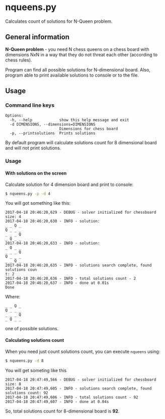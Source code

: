 # nqueens.py
Calculates count of solutions for N-Queen problem.


## General information

**N-Queen problem** - you need N chess queens on a chess board with dimensions NxN in a way that they do not threat each other (according to chess rules). 

Program can find all possible solutions for N-dimensional board. Also, program able to print available solutions to console or to the file.

## Usage

### Command line keys

```
Options:
  -h, --help            show this help message and exit
  -d DIMENSIONS, --dimensions=DIMENSIONS
                        Dimensions for chess board
  -p, --printsolutions  Prints solutions
```

By default program will calculate solutions count for 8 dimensional board and will not print solutions.

### Usage


#### With solutions on the screen

Calculate solution for 4 dimension board and print to console:

```bash
$ nqueens.py -p -d 4
```

You will got something like this:

```
2017-04-18 20:46:20,629 - DEBUG - solver initialized for chessboard size: 4
2017-04-18 20:46:20,630 - INFO - solution:
_ _ Q _
Q _ _ _
_ _ _ Q
_ Q _ _
2017-04-18 20:46:20,633 - INFO - solution:
_ Q _ _
_ _ _ Q
Q _ _ _
_ _ Q _
2017-04-18 20:46:20,635 - INFO - solutions search complete, found solutions coun
t: 2
2017-04-18 20:46:20,636 - INFO - total solutions count - 2
2017-04-18 20:46:20,637 - INFO - done at 0.01s
Done
```

Where:

```
_ _ Q _
Q _ _ _
_ _ _ Q
_ Q _ _
```

one of possible solutions.


#### Calculating solutions count

When you need just count solutions count, you can execute `nqueens` using:

```bash
$ nqueens.py -d 8
```

You will get someting like this

```
2017-04-18 20:47:49,566 - DEBUG - solver initialized for chessboard size: 8
2017-04-18 20:47:49,605 - INFO - solutions search complete, found solutions count: 92
2017-04-18 20:47:49,606 - INFO - total solutions count - 92
2017-04-18 20:47:49,607 - INFO - done at 0.04s
```

So, total solutions count for 8-dimensional board is **92**.